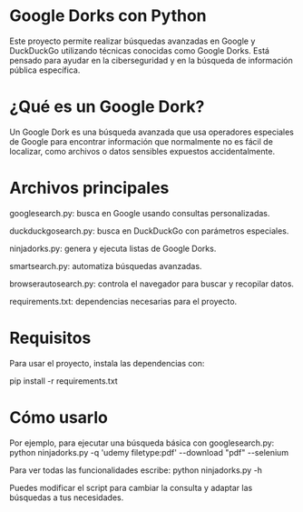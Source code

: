 # Google Dorks con Python
Este proyecto permite realizar búsquedas avanzadas en Google y DuckDuckGo utilizando técnicas conocidas como Google Dorks. Está pensado para ayudar en la ciberseguridad y en la búsqueda de información pública específica.

# ¿Qué es un Google Dork?
Un Google Dork es una búsqueda avanzada que usa operadores especiales de Google para encontrar información que normalmente no es fácil de localizar, como archivos o datos sensibles expuestos accidentalmente.

# Archivos principales
googlesearch.py: busca en Google usando consultas personalizadas.

duckduckgosearch.py: busca en DuckDuckGo con parámetros especiales.

ninjadorks.py: genera y ejecuta listas de Google Dorks.

smartsearch.py: automatiza búsquedas avanzadas.

browserautosearch.py: controla el navegador para buscar y recopilar datos.

requirements.txt: dependencias necesarias para el proyecto.

# Requisitos
Para usar el proyecto, instala las dependencias con:

pip install -r requirements.txt
# Cómo usarlo
Por ejemplo, para ejecutar una búsqueda básica con googlesearch.py:
python ninjadorks.py -q 'udemy filetype:pdf' --download "pdf" --selenium

Para ver todas las funcionalidades escribe:
python ninjadorks.py -h

Puedes modificar el script para cambiar la consulta y adaptar las búsquedas a tus necesidades.
